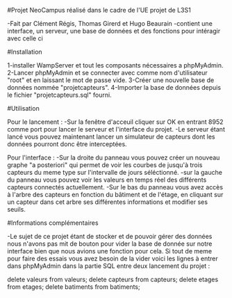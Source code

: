#Projet NeoCampus réalisé dans le cadre de l'UE projet de L3S1

-Fait par Clément Régis, Thomas Girerd et Hugo Beaurain
-contient une interface, un serveur, une base de données et des fonctions pour intéragir avec celle ci

#Installation

1-installer WampServer et tout les composants nécessaires a phpMyAdmin.
2-Lancer phpMyAdmin et se connecter avec comme nom d'utilisateur "root" et en laissant le mot de passe vide.
3-Créer une nouvelle base de données nommée "projetcapteurs".
4-Importer la base de données depuis le fichier "projetcapteurs.sql" fourni.

#Utilisation

Pour le lancement :
-Sur la fenêtre d'acceuil cliquer sur OK en entrant 8952 comme port pour lancer le serveur et l'interface du projet.
-Le serveur étant lancé vous pouvez maintenant lancer un simulateur de capteurs dont les données pourront donc être interceptées.

Pour l'interface : 
-Sur la droite du panneau vous pouvez créer un nouveau graphe "a posteriori" qui permet de voir les courbes de jusqu'à trois capteurs du meme type sur l'intervalle de jours séléctionné.
-sur la gauche du panneau vous pouvez voir les valeurs en temps réel des différents capteurs connectés actuellement.
-Sur le bas du panneau vous avez accès à l'arbre des capteurs en fonction du bâtiment et de l'étage, en cliquant sur un capteur dans cet arbre ses différentes informations et modifier ses seuils.

#Informations complémentaires

-Le sujet de ce projet étant de stocker et de pouvoir gérer des données nous n'avons pas mit de bouton pour vider la base de donnée sur notre interface bien que nous avions une fonction pour cela. 
  Si tout de meme pour faire des essais vous avez besoin de la vider voici les lignes à entrer dans phpMyAdmin dans la partie SQL entre deux lancement du projet :

delete valeurs from valeurs;
delete capteurs from capteurs;
delete etages from etages;
delete batiments from batiments;
